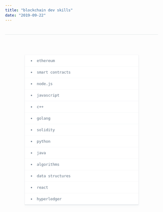 ```yaml
---
title: "blockchain dev skills"
date: "2019-09-22"
---
```


<style>
    ul {
        background-color: white;
        width: 375px;
        padding: 0;
        box-shadow: 0 6px 8px rgba(102,119,136,.03),0 1px 2px rgba(102,119,136,.3);
        margin: 0 auto;
        margin-top: 50px;
        
    }
    li {
        padding: 8px;
        padding-left: 36px;
        list-style-type: none;
        border-top: solid 1px rgba(102,119,136,.05) !important;
    }
    li::before {
        content: '';
        position: relative;
        display: inline-block;
        width: 4px;
        height: 4px;
        background: #678;
        border-radius: 50%;
        right: 16px;
        top: -2px;
    }
    code {
        color: #678;
        letter-spacing: -.03em;
        font-size: 13px;
        line-height: 21px;
    }
</style>

<h1 style="text-align:center;border-top: solid 1px rgba(102,119,136,.2);padding-top:16px;"></h1>

<ul>
    <li><code>ethereum</code></li>
    <li><code>smart contracts</code></li>
    <li><code>node.js</code></li>
    <li><code>javascript</code></li>
    <li><code>c++</code></li>
    <li><code>golang</code></li>
    <li><code>solidity</code></li>
    <li><code>python</code></li>
    <li><code>java</code></li>
    <li><code>algorithms</code></li>
    <li><code>data structures</code></li>
    <li><code>react</code></li>
    <li><code>hyperledger</code></li>
</ul>
